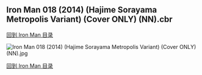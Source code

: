 ## Iron Man 018 (2014) (Hajime Sorayama Metropolis Variant) (Cover ONLY) (NN).cbr


[回到 Iron Man 目录](https://github.com/alicewish/markdown/blob/master/series/Iron-Man.md)


![Iron Man 018 (2014) (Hajime Sorayama Metropolis Variant) (Cover ONLY) (NN).jpg](https://wx1.sinaimg.cn/large/6a9fdecaly1fr0w1r4th8j20zk1jbdyp.jpg)

[回到 Iron Man 目录](https://github.com/alicewish/markdown/blob/master/series/Iron-Man.md)

